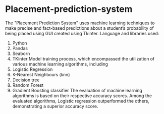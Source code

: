# Placement-prediction-system
The "Placement Prediction System" uses machine learning techniques to make precise and fact-based predictions about a student’s probability of being placed using GUI created using Tkinter.
Language and libraries used:
1. Python
2. Pandas
3. Seaborn
4. TKinter
Model training process, which encompassed the utilization of 
various machine learning algorithms, including 
1. Logistic Regression 
2. K-Nearest Neighbours (knn)
3. Decision tree
4. Random Forest 
5. Gradient Boosting classifier
The evaluation of machine learning algorithms is based on their respective 
accuracy scores. Among the evaluated algorithms, Logistic regression 
outperformed the others, demonstrating a superior accuracy score.

